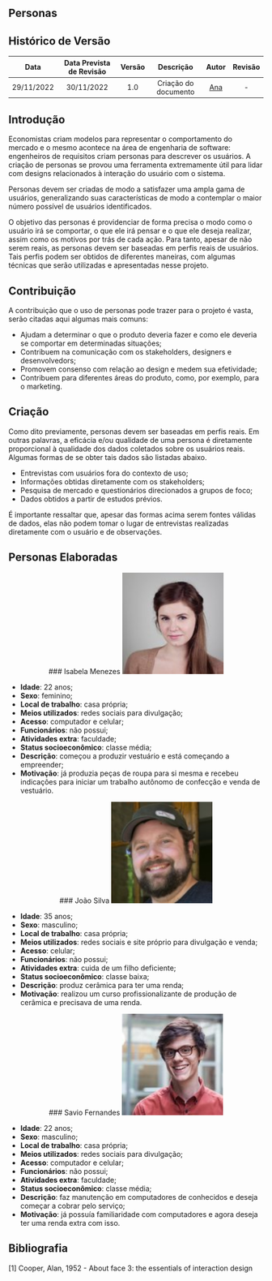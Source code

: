 ## Personas

## Histórico de Versão
|Data|Data Prevista de Revisão|Versão|Descrição|Autor|Revisão|
| :----------: |:-----------:| :------: | :-----------: | :---------: |:---------: |
|29/11/2022|30/11/2022|1.0|Criação do documento| [Ana](https://github.com/AnHoff) | - |

## Introdução
Economistas criam modelos para representar o comportamento do mercado e o mesmo acontece na área de engenharia de software: engenheiros de requisitos criam personas para descrever os usuários. A criação de personas se provou uma ferramenta extremamente útil para lidar com designs relacionados à interação do usuário com o sistema.

Personas devem ser criadas de modo a satisfazer uma ampla gama de usuários, generalizando suas características de modo a contemplar o maior número possível de usuários identificados.

O objetivo das personas é providenciar de forma precisa o modo como o usuário irá se comportar, o que ele irá pensar e o que ele deseja realizar, assim como os motivos por trás de cada ação. Para tanto, apesar de não serem reais, as personas devem ser baseadas em perfis reais de usuários. Tais perfis podem ser obtidos de diferentes maneiras, com algumas técnicas que serão utilizadas e apresentadas nesse projeto.

## Contribuição
A contribuição que o uso de personas pode trazer para o projeto é vasta, serão citadas aqui algumas mais comuns:

* Ajudam a determinar o que o produto deveria fazer e como ele deveria se comportar em determinadas situações;
* Contribuem na comunicação com os stakeholders, designers e desenvolvedors;
* Promovem consenso com relação ao design e medem sua efetividade;
* Contribuem para diferentes áreas do produto, como, por exemplo, para o marketing.

## Criação
Como dito previamente, personas devem ser baseadas em perfis reais. Em outras palavras, a eficácia e/ou qualidade de uma persona é diretamente proporcional à qualidade dos dados coletados sobre os usuários reais. Algumas formas de se obter tais dados são listadas abaixo.

* Entrevistas com usuários fora do contexto de uso;
* Informações obtidas diretamente com os stakeholders;
* Pesquisa de mercado e questionários direcionados a grupos de foco;
* Dados obtidos a partir de estudos prévios.

É importante ressaltar que, apesar das formas acima serem fontes válidas de dados, elas não podem tomar o lugar de entrevistas realizadas diretamente com o usuário e de observações.

## Personas Elaboradas
<center>
### Isabela Menezes
<img width='200' src='assets/personas/isabela.jpg'>
</center>

* **Idade**: 22 anos;
* **Sexo**: feminino;
* **Local de trabalho**: casa própria;
* **Meios utilizados**: redes sociais para divulgação;
* **Acesso**: computador e celular;
* **Funcionários**: não possui;
* **Atividades extra**: faculdade;
* **Status socioeconômico**: classe média;
* **Descrição**: começou a produzir vestuário e está começando a empreender;
* **Motivação**: já produzia peças de roupa para si mesma e recebeu indicações para iniciar um trabalho autônomo de confecção e venda de vestuário.

<center>
### João Silva
<img width='200' src='assets/personas/joao.jpg'>
</center>

* **Idade**: 35 anos;
* **Sexo**: masculino;
* **Local de trabalho**: casa própria;
* **Meios utilizados**: redes sociais e site próprio para divulgação e venda;
* **Acesso**: celular;
* **Funcionários**: não possui;
* **Atividades extra**: cuida de um filho deficiente;
* **Status socioeconômico**: classe baixa;
* **Descrição**: produz cerâmica para ter uma renda;
* **Motivação**: realizou um curso profissionalizante de produção de cerâmica e precisava de uma renda.

<center>
### Savio Fernandes
<img width='200' src='assets/personas/savio.jpg'>
</center>

* **Idade**: 22 anos;
* **Sexo**: masculino;
* **Local de trabalho**: casa própria;
* **Meios utilizados**: redes sociais para divulgação;
* **Acesso**: computador e celular;
* **Funcionários**: não possui;
* **Atividades extra**: faculdade;
* **Status socioeconômico**: classe média;
* **Descrição**: faz manutenção em computadores de conhecidos e deseja começar a cobrar pelo serviço;
* **Motivação**: já possuía familiaridade com computadores e agora deseja ter uma renda extra com isso.

## Bibliografia
[1] Cooper, Alan, 1952 - About face 3: the essentials of interaction design